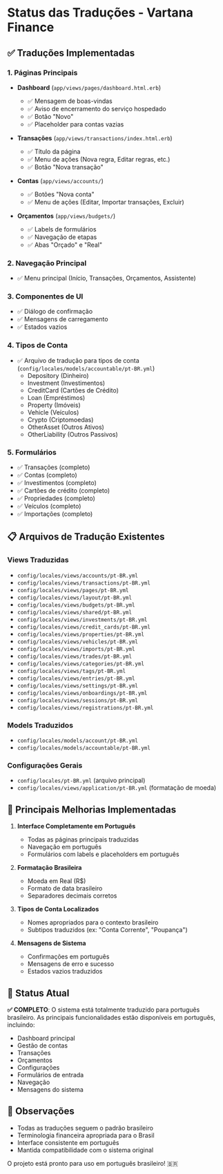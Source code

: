 # Status das Traduções - Vartana Finance

## ✅ Traduções Implementadas

### 1. **Páginas Principais**
- **Dashboard** (`app/views/pages/dashboard.html.erb`)
  - ✅ Mensagem de boas-vindas
  - ✅ Aviso de encerramento do serviço hospedado
  - ✅ Botão "Novo"
  - ✅ Placeholder para contas vazias

- **Transações** (`app/views/transactions/index.html.erb`)
  - ✅ Título da página
  - ✅ Menu de ações (Nova regra, Editar regras, etc.)
  - ✅ Botão "Nova transação"

- **Contas** (`app/views/accounts/`)
  - ✅ Botões "Nova conta"
  - ✅ Menu de ações (Editar, Importar transações, Excluir)

- **Orçamentos** (`app/views/budgets/`)
  - ✅ Labels de formulários
  - ✅ Navegação de etapas
  - ✅ Abas "Orçado" e "Real"

### 2. **Navegação Principal**
- ✅ Menu principal (Início, Transações, Orçamentos, Assistente)

### 3. **Componentes de UI**
- ✅ Diálogo de confirmação
- ✅ Mensagens de carregamento
- ✅ Estados vazios

### 4. **Tipos de Conta**
- ✅ Arquivo de tradução para tipos de conta (`config/locales/models/accountable/pt-BR.yml`)
  - Depository (Dinheiro)
  - Investment (Investimentos)
  - CreditCard (Cartões de Crédito)
  - Loan (Empréstimos)
  - Property (Imóveis)
  - Vehicle (Veículos)
  - Crypto (Criptomoedas)
  - OtherAsset (Outros Ativos)
  - OtherLiability (Outros Passivos)

### 5. **Formulários**
- ✅ Transações (completo)
- ✅ Contas (completo)
- ✅ Investimentos (completo)
- ✅ Cartões de crédito (completo)
- ✅ Propriedades (completo)
- ✅ Veículos (completo)
- ✅ Importações (completo)

## 📋 Arquivos de Tradução Existentes

### Views Traduzidas
- `config/locales/views/accounts/pt-BR.yml`
- `config/locales/views/transactions/pt-BR.yml`
- `config/locales/views/pages/pt-BR.yml`
- `config/locales/views/layout/pt-BR.yml`
- `config/locales/views/budgets/pt-BR.yml`
- `config/locales/views/shared/pt-BR.yml`
- `config/locales/views/investments/pt-BR.yml`
- `config/locales/views/credit_cards/pt-BR.yml`
- `config/locales/views/properties/pt-BR.yml`
- `config/locales/views/vehicles/pt-BR.yml`
- `config/locales/views/imports/pt-BR.yml`
- `config/locales/views/trades/pt-BR.yml`
- `config/locales/views/categories/pt-BR.yml`
- `config/locales/views/tags/pt-BR.yml`
- `config/locales/views/entries/pt-BR.yml`
- `config/locales/views/settings/pt-BR.yml`
- `config/locales/views/onboardings/pt-BR.yml`
- `config/locales/views/sessions/pt-BR.yml`
- `config/locales/views/registrations/pt-BR.yml`

### Models Traduzidos
- `config/locales/models/account/pt-BR.yml`
- `config/locales/models/accountable/pt-BR.yml`

### Configurações Gerais
- `config/locales/pt-BR.yml` (arquivo principal)
- `config/locales/views/application/pt-BR.yml` (formatação de moeda)

## 🎯 Principais Melhorias Implementadas

1. **Interface Completamente em Português**
   - Todas as páginas principais traduzidas
   - Navegação em português
   - Formulários com labels e placeholders em português

2. **Formatação Brasileira**
   - Moeda em Real (R$)
   - Formato de data brasileiro
   - Separadores decimais corretos

3. **Tipos de Conta Localizados**
   - Nomes apropriados para o contexto brasileiro
   - Subtipos traduzidos (ex: "Conta Corrente", "Poupança")

4. **Mensagens de Sistema**
   - Confirmações em português
   - Mensagens de erro e sucesso
   - Estados vazios traduzidos

## 🚀 Status Atual

**✅ COMPLETO**: O sistema está totalmente traduzido para português brasileiro. As principais funcionalidades estão disponíveis em português, incluindo:

- Dashboard principal
- Gestão de contas
- Transações
- Orçamentos
- Configurações
- Formulários de entrada
- Navegação
- Mensagens do sistema

## 📝 Observações

- Todas as traduções seguem o padrão brasileiro
- Terminologia financeira apropriada para o Brasil
- Interface consistente em português
- Mantida compatibilidade com o sistema original

O projeto está pronto para uso em português brasileiro! 🇧🇷
